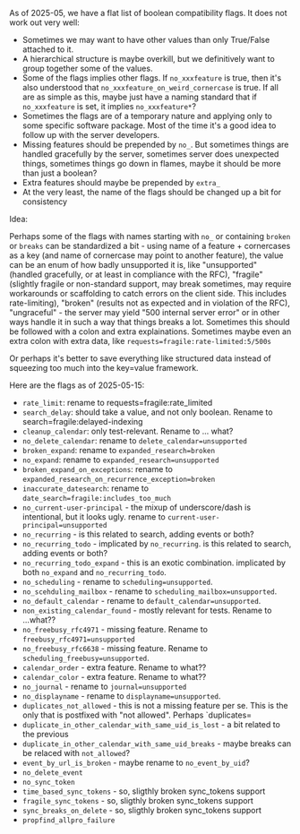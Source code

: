 As of 2025-05, we have a flat list of boolean compatibility flags.  It does not work out very well:

* Sometimes we may want to have other values than only True/False attached to it.
* A hierarchical structure is maybe overkill, but we definitively want to group together some of the values.
* Some of the flags implies other flags.  If `no_xxxfeature` is true, then it's also understood that `no_xxxfeature_on_weird_cornercase` is true.  If all are as simple as this, maybe just have a naming standard that if `no_xxxfeature` is set, it implies `no_xxxfeature*`?
* Sometimes the flags are of a temporary nature and applying only to some specific software package.  Most of the time it's a good idea to follow up with the server developers.
* Missing features should be prepended by `no_`.  But sometimes things are handled gracefully by the server, sometimes server does unexpected things, sometimes things go down in flames, maybe it should be more than just a boolean?
* Extra features should maybe be prepended by `extra_`
* At the very least, the name of the flags should be changed up a bit for consistency

Idea:

Perhaps some of the flags with names starting with `no_` or containing `broken` or `breaks` can be standardized a bit - using name of a feature + cornercases as a key (and name of cornercase may point to another feature), the value can be an enum of how badly unsupported it is, like "unsupported" (handled gracefully, or at least in compliance with the RFC), "fragile" (slightly fragile or non-standard support, may break sometimes, may require workarounds or scaffolding to catch errors on the client side.  This includes rate-limiting), "broken" (results not as expected and in violation of the RFC), "ungraceful" - the server may yield "500 internal server error" or in other ways handle it in such a way that things breaks a lot.  Sometimes this should be followed with a colon and extra explainations.  Sometimes maybe even an extra colon with extra data, like `requests=fragile:rate-limited:5/500s`

Or perhaps it's better to save everything like structured data instead of squeezing too much into the key=value framework.

Here are the flags as of 2025-05-15:

* `rate_limit`: rename to requests=fragile:rate_limited
* `search_delay`: should take a value, and not only boolean.  Rename to search=fragile:delayed-indexing
* `cleanup_calendar`: only test-relevant.  Rename to ... what?
* `no_delete_calendar`: rename to `delete_calendar=unsupported`
* `broken_expand`: rename to `expanded_research=broken`
* `no_expand`: rename to `expanded_research=unsupported`
* `broken_expand_on_exceptions`: rename to `expanded_research_on_recurrence_exception=broken`
* `inaccurate_datesearch`: rename to `date_search=fragile:includes_too_much`
* `no_current-user-principal` - the mixup of underscore/dash is intentional, but it looks ugly.  rename to `current-user-principal=unsupported`
* `no_recurring` - is this related to search, adding events or both?
* `no_recurring_todo` - implicated by `no_recurring`.  is this related to search, adding events or both?
* `no_recurring_todo_expand` - this is an exotic combination.  implicated by both `no_expand` and `no_recurring_todo`.
* `no_scheduling` - rename to `scheduling=unsupported`.
* `no_scehduling_mailbox` - rename to `scheduling_mailbox=unsupported`.
* `no_default_calendar` - rename to `default_calendar=unsupported`.
* `non_existing_calendar_found` - mostly relevant for tests.  Rename to ...what??
* `no_freebusy_rfc4971` - missing feature.  Rename to `freebusy_rfc4971=unsupported`
* `no_freebusy_rfc6638` - missing feature.  Rename to `scheduling_freebusy=unsupported`.
* `calendar_order` - extra feature.  Rename to what??
* `calendar_color` - extra feature.  Rename to what??
* `no_journal` - rename to `journal=unsupported`
* `no_displayname` - rename to `displayname=unsupported`.
* `duplicates_not_allowed` - this is not a missing feature per se.  This is the only that is postfixed with "not allowed".  Perhaps `duplicates=
* `duplicate_in_other_calendar_with_same_uid_is_lost` - a bit related to the previous
* `duplicate_in_other_calendar_with_same_uid_breaks` - maybe breaks can be relaced with `not_allowed`?
* `event_by_url_is_broken` - maybe rename to `no_event_by_uid`?
* `no_delete_event`
* `no_sync_token`
* `time_based_sync_tokens` - so, sligthly broken sync_tokens support
* `fragile_sync_tokens` - so, sligthly broken sync_tokens support
* `sync_breaks_on_delete` - so, sligthly broken sync_tokens support
* `propfind_allpro_failure`

